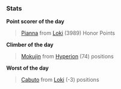 

### Stats

**Point scorer of the day**
>[Pianna](/#/character/Loki/775609) from [Loki](/#/ranking/Loki)  (3989) Honor Points


**Climber of the day**
>[Mokujin](/#/character/Hyperion/686262) from [Hyperion](/#/ranking/Hyperion)  (74) positions


**Worst of the day**
>[Cabuto](/#/character/Loki/388681) from [Loki](/#/ranking/Loki)  (-3) positions


